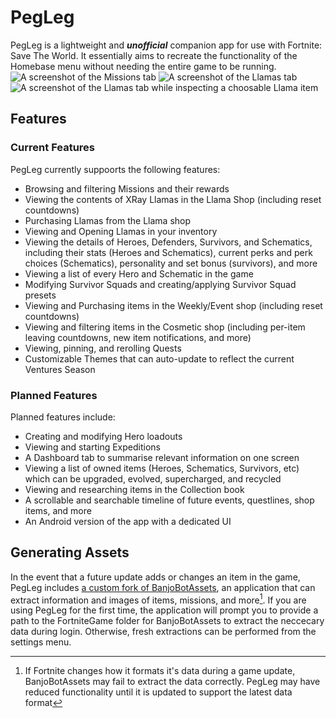 # PegLeg
PegLeg is a lightweight and ***unofficial*** companion app for use with Fortnite: Save The World. It essentially aims to recreate the functionality of the Homebase menu without needing the entire game to be running.
![A screenshot of the Missions tab](https://github.com/user-attachments/assets/b63bd5ef-38c5-450c-a0c2-d7fef81eb818)
![A screenshot of the Llamas tab](https://github.com/user-attachments/assets/9dc5b406-994a-47cb-bc1e-84a73b79792e)
![A screenshot of the Llamas tab while inspecting a choosable Llama item](https://github.com/user-attachments/assets/67785eab-ef2c-4f6c-890a-489dbb073d2f)

## Features
### Current Features
PegLeg currently suppoorts the following features:
- Browsing and filtering Missions and their rewards
- Viewing the contents of XRay Llamas in the Llama Shop (including reset countdowns)
- Purchasing Llamas from the Llama shop
- Viewing and Opening Llamas in your inventory
- Viewing the details of Heroes, Defenders, Survivors, and Schematics, including their stats (Heroes and Schematics), current perks and perk choices (Schematics), personality and set bonus (survivors), and more
- Viewing a list of every Hero and Schematic in the game
- Modifying Survivor Squads and creating/applying Survivor Squad presets
- Viewing and Purchasing items in the Weekly/Event shop (including reset countdowns)
- Viewing and filtering items in the Cosmetic shop (including per-item leaving countdowns, new item notifications, and more)
- Viewing, pinning, and rerolling Quests
- Customizable Themes that can auto-update to reflect the current Ventures Season

### Planned Features
Planned features include:
- Creating and modifying Hero loadouts
- Viewing and starting Expeditions
- A Dashboard tab to summarise relevant information on one screen
- Viewing a list of owned items (Heroes, Schematics, Survivors, etc) which can be upgraded, evolved, supercharged, and recycled
- Viewing and researching items in the Collection book
- A scrollable and searchable timeline of future events, questlines, shop items, and more
- An Android version of the app with a dedicated UI

## Generating Assets
In the event that a future update adds or changes an item in the game, PegLeg includes [a custom fork of BanjoBotAssets](https://github.com/TomatechGames/BanjoBotAssets), an application that can extract information and images of items, missions, and more[^1].
If you are using PegLeg for the first time, the application will prompt you to provide a path to the FortniteGame folder for BanjoBotAssets to extract the neccecary data during login. Otherwise, fresh extractions can be performed from the settings menu.


[^1]: If Fortnite changes how it formats it's data during a game update, BanjoBotAssets may fail to extract the data correctly. PegLeg may have reduced functionality until it is updated to support the latest data format
